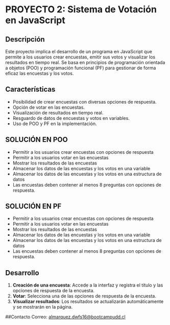 # PROYECTO 2: Sistema de Votación en JavaScript
 
## Descripción
Este proyecto implica el desarrollo de un programa en JavaScript que permite a los usuarios crear encuestas, emitir sus votos y visualizar los resultados en tiempo real. Se basa en principios de programación orientada a objetos (POO) y programación funcional (PF) para gestionar de forma eficaz las encuestas y los votos.
 
## Características
- Posibilidad de crear encuestas con diversas opciones de respuesta.
- Opción de votar en las encuestas.
- Visualización de resultados en tiempo real.
- Resguardo de datos de encuestas y votos en variables.
- Uso de POO y PF en la implementación.
 
## SOLUCIÓN EN POO
- Permitir a los usuarios crear encuestas con opciones de respuesta
- Permitir a los usuarios votar en las encuestas
- Mostrar los resultados de las encuestas
- Almacenar los datos de las encuestas y los votos en una variable
- Almacenar los datos de las encuestas y los votos en una estructura de datos
- Las encuestas deben contener al menos 8 preguntas con opciones de respuesta.
 
## SOLUCIÓN EN PF
- Permitir a los usuarios crear encuestas con opciones de respuesta
- Permitir a los usuarios votar en las encuestas
- Mostrar los resultados de las encuestas
- Almacenar los datos de las encuestas y los votos en una variable
- Almacenar los datos de las encuestas y los votos en una estructura de datos
- Las encuestas deben contener al menos 8 preguntas con opciones de respuesta.
 
## Desarrollo
1. **Creación de una encuesta**: Accede a la interfaz y registra el título y las opciones de respuesta de la encuesta.
2. **Votar**: Selecciona una de las opciones de respuesta de la encuesta.
3. **Visualizar resultados**: Los resultados se actualizarán automáticamente y se mostrarán en la página.
 
##Contacto
Correo: almarquez.dwfs16@bootcampudd.cl